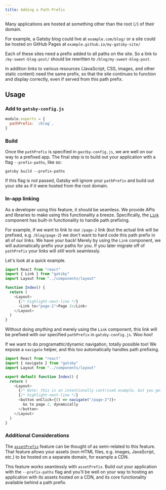 ```yaml
---
title: Adding a Path Prefix
---
```


Many applications are hosted at something other than the root (`/`) of their domain.

For example, a Gatsby blog could live at `example.com/blog/` or a site could be hosted on GitHub Pages at `example.github.io/my-gatsby-site/`

Each of these sites need a prefix added to all paths on the site. So a link to
`/my-sweet-blog-post/` should be rewritten to `/blog/my-sweet-blog-post`.

In addition links to various resources (JavaScript, CSS, images, and other static content) need the same prefix, so that the site continues to function and display correctly, even if served from this path prefix.

## Usage

### Add to `gatsby-config.js`

```js:title=gatsby-config.js
module.exports = {
  pathPrefix: `/blog`,
}
```

### Build

Once the `pathPrefix` is specified in `gastby-config.js`, we are well on our way to a prefixed app. The final step is to build out your application with a flag `--prefix-paths`, like so:

```shell
gatsby build --prefix-paths
```

If this flag is not passed, Gatsby will ignore your `pathPrefix` and build out your site as if it were hosted from the root domain.

### In-app linking

As a developer using this feature, it should be seamless. We provide APIs and libraries to make using this functionality a breeze. Specifically, the [`Link`](/docs/gatsby-link/) component has built-in functionality to handle path prefixing.

For example, if we want to link to our `/page-2` link (but the actual link will be prefixed, e.g. `/blog/page-2`) we don't want to hard code this path prefix in all of our links. We have your back! Merely by using the `Link` component, we will automatically prefix your paths for you. If you later migrate off of `pathPrefix` your links will _still_ work seamlessly.

Let's look at a quick example.

```jsx:title=src/pages/index.js
import React from "react"
import { Link } from "gatsby"
import Layout from "../components/layout"

function Index() {
  return (
    <Layout>
      {/* highlight-next-line */}
      <Link to="page-2">Page 2</Link>
    </Layout>
  )
}
```

Without doing _anything_ and merely using the `Link` component, this link will be prefixed with our specified `pathPrefix` in `gatsby-config.js`. Woo hoo!

If we want to do programattic/dynamic navigation, totally possible too! We expose a `navigate` helper, and this too automatically handles path prefixing.

```jsx:title=src/pages/index.js
import React from "react"
import { navigate } from "gatsby"
import Layout from "../components/layout"

export default function Index() {
  return (
    <Layout>
      {/* Note: this is an intentionally contrived example, but you get the idea! */}
      {/* highlight-next-line */}
      <button onClick={() => navigate("/page-2")}>
        Go to page 2, dynamically
      </button>
    </Layout>
  )
}
```

### Additional Considerations

The [`assetPrefix`](/docs/asset-prefix/) feature can be thought of as semi-related to this feature. That feature allows your assets (non-HTML files, e.g. images, JavaScript, etc.) to be hosted on a separate domain, for example a CDN.

This feature works seamlessly with `assetPrefix`. Build out your application with the `--prefix-paths` flag and you'll be well on your way to hosting an application with its assets hosted on a CDN, and its core functionality available behind a path prefix.
